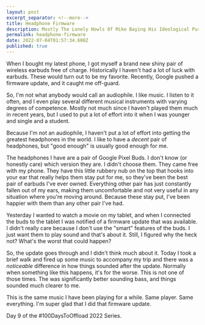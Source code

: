 ```yaml
---
layout: post
excerpt_separator: <!--more-->
title: Headphone Firmware
description: Mostly The Lonely Howls Of Mike Baying His Ideological Purity At The Moon
permalink: headphone-firmware
date: 2022-07-04T01:57:34.608Z
published: true
---
```

When I bought my latest phone, I got myself a brand new shiny pair of wireless earbuds free of charge. Historically I haven't had a lot of luck with earbuds. These would turn out to be my favorite. Recently, Google pushed a firmware update, and it caught me off-guard.

<!--more-->

So, I'm not what anybody would call an audiophile. I like music. I listen to it often, and I even play several different musical instruments with varying degrees of competence. Mostly not much since I haven't played them much in recent years, but I used to put a lot of effort into it when I was younger and single and a student.

Because I'm not an audiophile, I haven't put a lot of effort into getting the greatest headphones in the world. I like to have a *decent* pair of headphones, but "good enough" is usually good enough for me.

The headphones I have are a pair of Google Pixel Buds. I don't know (or honestly care) which version they are. I didn't choose them. They came free with my phone. They have this little rubbery nub on the top that hooks into your ear that really helps them stay put for me, so they've been the best pair of earbuds I've ever owned. Everything other pair has just constantly fallen out of my ears, making them uncomfortable and not very useful in any situation where you're moving around. Because these stay put, I've been happier with them than any other pair I've had.

Yesterday I wanted to watch a movie on my tablet, and when I connected the buds to the tablet I was notified of a firmware update that was available. I didn't really care because I don't use the "smart" features of the buds. I just want them to play sound and that's about it. Still, I figured why the heck not? What's the worst that could happen?

So, the update goes through and I didn't think much about it. Today I took a brief walk and fired up some music to accompany my trip and there was a *noticeable* difference in how things sounded after the update. Normally when something like this happens, it's for the worse. This is not one of those times. The was significantly better sounding bass, and things sounded much clearer to me. 

This is the same music I have been playing for a while. Same player. Same everything. I'm super glad that I did that firmware update.

Day 9 of the #100DaysToOffload 2022 Series.
